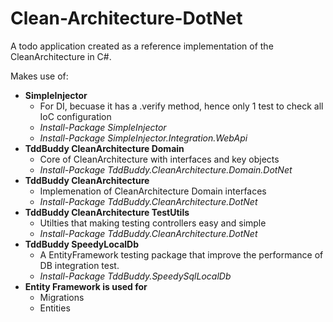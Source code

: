 # Clean-Architecture-DotNet
A todo application created as a reference implementation of the CleanArchitecture in C#.

Makes use of:
 - **SimpleInjector**
   - For DI, becuase it has a .verify method, hence only 1 test to check all IoC configuration
   - *Install-Package SimpleInjector*
   - *Install-Package SimpleInjector.Integration.WebApi*
 - **TddBuddy CleanArchitecture Domain**
   - Core of CleanArchitecture with interfaces and key objects
   - *Install-Package TddBuddy.CleanArchitecture.Domain.DotNet*
 - **TddBuddy CleanArchitecture**
   - Implemenation of CleanArchitecture Domain interfaces
   - *Install-Package TddBuddy.CleanArchitecture.DotNet*
 - **TddBuddy CleanArchitecture TestUtils**
   - Utilties that making testing controllers easy and simple
   - *Install-Package TddBuddy.CleanArchitecture.DotNet*
 - **TddBuddy SpeedyLocalDb**
   - A EntityFramework testing package that improve the performance of DB integration test. 
   - *Install-Package TddBuddy.SpeedySqlLocalDb*
 - **Entity Framework is used for**
   - Migrations
   - Entities
